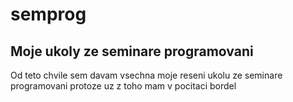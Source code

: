 # semprog
## Moje ukoly ze seminare programovani
Od teto chvile sem davam vsechna moje reseni ukolu ze seminare programovani protoze uz z toho mam v pocitaci bordel
